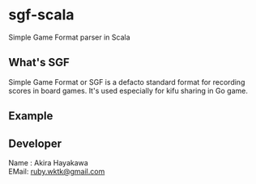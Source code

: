 # sgf-scala
Simple Game Format parser in Scala

## What's SGF
Simple Game Format or SGF is a defacto standard format
for recording scores in board games. It's used especially for kifu sharing
in Go game.

## Example

## Developer

Name : Akira Hayakawa  
EMail: ruby.wktk@gmail.com
